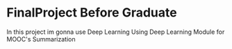 # FinalProject Before Graduate 
In this project im gonna use Deep Learning 
Using Deep Learning Module for MOOC's Summarization
